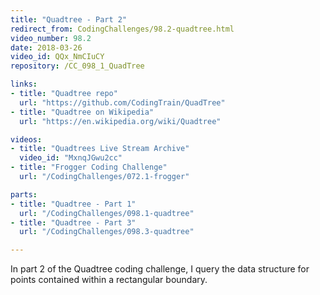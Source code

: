 ```yaml
---
title: "Quadtree - Part 2"
redirect_from: CodingChallenges/98.2-quadtree.html
video_number: 98.2
date: 2018-03-26
video_id: QQx_NmCIuCY
repository: /CC_098_1_QuadTree

links:
- title: "Quadtree repo"
  url: "https://github.com/CodingTrain/QuadTree"
- title: "Quadtree on Wikipedia"
  url: "https://en.wikipedia.org/wiki/Quadtree"

videos:
- title: "Quadtrees Live Stream Archive"
  video_id: "MxnqJGwu2cc"
- title: "Frogger Coding Challenge"
  url: "/CodingChallenges/072.1-frogger"

parts:
- title: "Quadtree - Part 1"
  url: "/CodingChallenges/098.1-quadtree"
- title: "Quadtree - Part 3"
  url: "/CodingChallenges/098.3-quadtree"

---
```


In part 2 of the Quadtree coding challenge, I query the data structure for points contained within a rectangular boundary.
